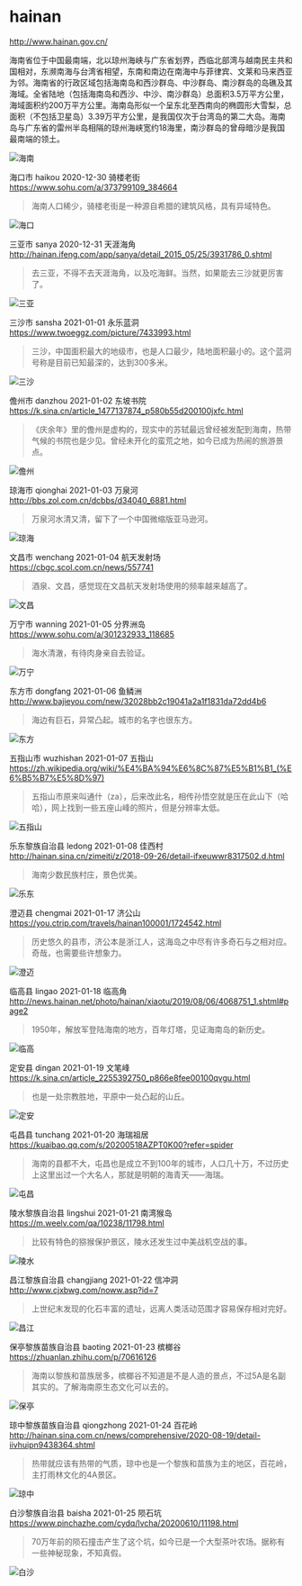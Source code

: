 # hainan

http://www.hainan.gov.cn/

海南省位于中国最南端，北以琼州海峡与广东省划界，西临北部湾与越南民主共和国相对，东濒南海与台湾省相望，东南和南边在南海中与菲律宾、文莱和马来西亚为邻。海南省的行政区域包括海南岛和西沙群岛、中沙群岛、南沙群岛的岛礁及其海域。全省陆地（包括海南岛和西沙、中沙、南沙群岛）总面积3.5万平方公里，海域面积约200万平方公里。海南岛形似一个呈东北至西南向的椭圆形大雪梨，总面积（不包括卫星岛）3.39万平方公里，是我国仅次于台湾岛的第二大岛。海南岛与广东省的雷州半岛相隔的琼州海峡宽约18海里，南沙群岛的曾母暗沙是我国最南端的领土。

![海南]()

海口市 haikou 2020-12-30 骑楼老街 https://www.sohu.com/a/373799109_384664

> 海南人口稀少，骑楼老街是一种源自希腊的建筑风格，具有异域特色。

![海口](haikou.jpeg)

三亚市 sanya 2020-12-31 天涯海角 http://hainan.ifeng.com/app/sanya/detail_2015_05/25/3931786_0.shtml

> 去三亚，不得不去天涯海角，以及吃海鲜。当然，如果能去三沙就更厉害了。

![三亚](sanya.jpg)

三沙市 sansha 2021-01-01 永乐蓝洞 https://www.twoeggz.com/picture/7433993.html

> 三沙，中国面积最大的地级市，也是人口最少，陆地面积最小的。这个蓝洞号称是目前已知最深的，达到300多米。

![三沙](sansha.jpg)

儋州市 danzhou 2021-01-02 东坡书院 https://k.sina.cn/article_1477137874_p580b55d200100jxfc.html

> 《庆余年》里的儋州是虚构的，现实中的苏轼最远曾经被发配到海南，热带气候的书院也是少见。曾经未开化的蛮荒之地，如今已成为热闹的旅游景点。

![儋州](danzhou.jpg)

琼海市 qionghai 2021-01-03 万泉河 http://bbs.zol.com.cn/dcbbs/d34040_6881.html

> 万泉河水清又清，留下了一个中国微缩版亚马逊河。

![琼海](qionghai.jpg)

文昌市 wenchang 2021-01-04 航天发射场 https://cbgc.scol.com.cn/news/557741

> 酒泉、文昌，感觉现在文昌航天发射场使用的频率越来越高了。

![文昌](wenchang.jpg)

万宁市 wanning 2021-01-05 分界洲岛 https://www.sohu.com/a/301232933_118685

> 海水清澈，有待肉身亲自去验证。

![万宁](wanning.jpeg)

东方市 dongfang 2021-01-06 鱼鳞洲 http://www.bajieyou.com/new/32028bb2c19041a2a1f1831da72dd4b6

> 海边有巨石，异常凸起。城市的名字也很东方。

![东方](dongfang.jpg)

五指山市 wuzhishan 2021-01-07 五指山 https://zh.wikipedia.org/wiki/%E4%BA%94%E6%8C%87%E5%B1%B1_(%E6%B5%B7%E5%8D%97)

> 五指山市原来叫通什（za），后来改此名，相传孙悟空就是压在此山下（哈哈），网上找到一些五座山峰的照片，但是分辨率太低。

![五指山](wuzhishan.jpg)

乐东黎族自治县 ledong 2021-01-08 佳西村 http://hainan.sina.cn/zimeiti/z/2018-09-26/detail-ifxeuwwr8317502.d.html

> 海南少数民族村庄，景色优美。

![乐东](ledong.jpg)

澄迈县 chengmai 2021-01-17 济公山 https://you.ctrip.com/travels/hainan100001/1724542.html

> 历史悠久的县市，济公本是浙江人，这海岛之中尽有许多奇石与之相对应。奇哉，也需要些许想象力。

![澄迈](chengmai.jpg)

临高县 lingao 2021-01-18 临高角 http://news.hainan.net/photo/hainan/xiaotu/2019/08/06/4068751_1.shtml#page2

> 1950年，解放军登陆海南的地方，百年灯塔，见证海南岛的新历史。

![临高](lingao.jpg)

定安县 dingan 2021-01-19 文笔峰 https://k.sina.cn/article_2255392750_p866e8fee00100qvgu.html

> 也是一处宗教胜地，平原中一处凸起的山丘。

![定安](dingan.jpg)

屯昌县 tunchang 2021-01-20 海瑞祖居 https://kuaibao.qq.com/s/20200518AZPT0K00?refer=spider

> 海南的县都不大，屯昌也是成立不到100年的城市，人口几十万，不过历史上这里出过一个大名人，那就是明朝的海青天——海瑞。

![屯昌](tunchang.jpeg)

陵水黎族自治县 lingshui 2021-01-21 南湾猴岛 https://m.weelv.com/qa/10238/11798.html

> 比较有特色的猕猴保护景区，陵水还发生过中美战机空战的事。

![陵水](lingshui.jpeg)

昌江黎族自治县 changjiang 2021-01-22 信冲洞 http://www.cjxbwg.com/noww.asp?id=7

> 上世纪末发现的化石丰富的遗址，远离人类活动范围才容易保存相对完好。

![昌江](changjiang.jpg)

保亭黎族苗族自治县 baoting 2021-01-23 槟榔谷 https://zhuanlan.zhihu.com/p/70616126

> 海南以黎族和苗族居多，槟榔谷不知道是不是人造的景点，不过5A是名副其实的。了解海南原生态文化可以去的。

![保亭](baoting.jpg)

琼中黎族苗族自治县 qiongzhong 2021-01-24 百花岭 http://hainan.sina.com.cn/news/comprehensive/2020-08-19/detail-iivhuipn9438364.shtml

> 热带就应该有热带的气质，琼中也是一个黎族和苗族为主的地区，百花岭，主打雨林文化的4A景区。

![琼中](qiongzhong.jpg)

白沙黎族自治县 baisha 2021-01-25 陨石坑 https://www.pinchazhe.com/cydq/lvcha/20200610/11198.html

> 70万年前的陨石撞击产生了这个坑，如今已是一个大型茶叶农场。据称有一些神秘现象，不知真假。

![白沙](baisha.jpg)
